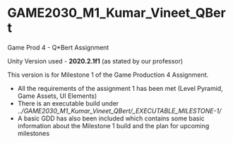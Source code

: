 # GAME2030_M1_Kumar_Vineet_QBert
 Game Prod 4 - Q*Bert Assignment
 
 Unity Version used - **2020.2.1f1** (as stated by our professor)
 
 This version is for Milestone 1 of the Game Production 4 Assignment.
 - All the requirements of the assignment 1 has been met (Level Pyramid, Game Assets, UI Elements)
 - There is an executable build under *../GAME2030_M1_Kumar_Vineet_QBert/_EXECUTABLE_MILESTONE-1/*
 - A basic GDD has also been included which contains some basic information about the Milestone 1 build and the plan for upcoming milestones